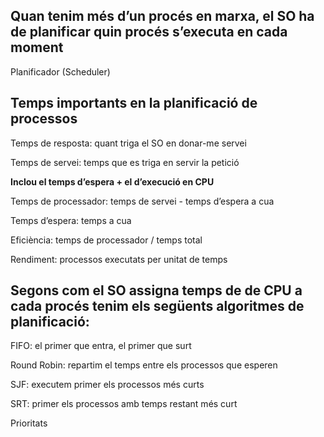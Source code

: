 ## Quan tenim més d’un procés en marxa, el SO ha de planificar quin procés s’executa en cada moment

Planificador (Scheduler)

## Temps importants en la planificació de processos

Temps de resposta: quant triga el SO en donar-me servei

Temps de servei: temps que es triga en servir la petició

**Inclou el temps d’espera + el d’execució en CPU**

Temps de processador: temps de servei - temps d’espera a cua

Temps d’espera: temps a cua

Eficiència: temps de processador / temps total

Rendiment: processos executats per unitat de temps

## Segons com el SO assigna temps de de CPU a cada procés tenim els següents algoritmes de planificació:

FIFO: el primer que entra, el primer que surt

Round Robin: repartim el temps entre els processos que esperen

SJF: executem primer els processos més curts

SRT: primer els processos amb temps restant més curt

Prioritats